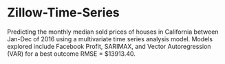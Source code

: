 # Zillow-Time-Series
Predicting the monthly median sold prices of houses in California between Jan-Dec of 2016 using a multivariate time series analysis model. Models explored include Facebook Profit, SARIMAX, and Vector Autoregression (VAR) for a best outcome RMSE = $13913.40.

